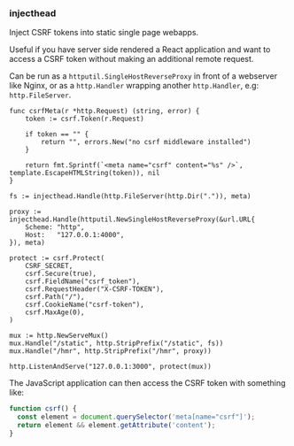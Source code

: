 ### injecthead

Inject CSRF tokens into static single page webapps.

Useful if you have server side rendered a React application and want to access a CSRF token without making an additional remote request.

Can be run as a `httputil.SingleHostReverseProxy` in front of a webserver like Nginx, or as a `http.Handler` wrapping another `http.Handler`, e.g: `http.FileServer`.

```golang
func csrfMeta(r *http.Request) (string, error) {
    token := csrf.Token(r.Request)
    
    if token == "" {
        return "", errors.New("no csrf middleware installed")
    }
    
    return fmt.Sprintf(`<meta name="csrf" content="%s" />`, template.EscapeHTMLString(token)), nil
}

fs := injecthead.Handle(http.FileServer(http.Dir(".")), meta)

proxy := injecthead.Handle(httputil.NewSingleHostReverseProxy(&url.URL{
    Scheme: "http",
    Host:   "127.0.0.1:4000",
}), meta)

protect := csrf.Protect(
    CSRF_SECRET,
    csrf.Secure(true),
    csrf.FieldName("csrf_token"),
    csrf.RequestHeader("X-CSRF-TOKEN"),
    csrf.Path("/"),
    csrf.CookieName("csrf-token"),
    csrf.MaxAge(0),
)

mux := http.NewServeMux()
mux.Handle("/static", http.StripPrefix("/static", fs))
mux.Handle("/hmr", http.StripPrefix("/hmr", proxy))

http.ListenAndServe("127.0.0.1:3000", protect(mux))
```

The JavaScript application can then access the CSRF token with something like:

```javascript
function csrf() {
  const element = document.querySelector('meta[name="csrf"]');
  return element && element.getAttribute('content');
}
```
